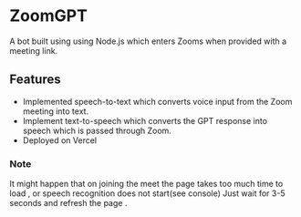 
# ZoomGPT

A bot built using using Node.js which enters Zooms when provided with a meeting link. 



## Features

- Implemented speech-to-text which converts voice input from the Zoom meeting into text.
- Implement text-to-speech which converts the GPT response into speech which is passed through Zoom.
- Deployed on Vercel



### Note
It might happen that on joining the meet the page takes too much time to load , or speech recognition does not start(see console)
Just wait for 3-5 seconds and refresh the page .




